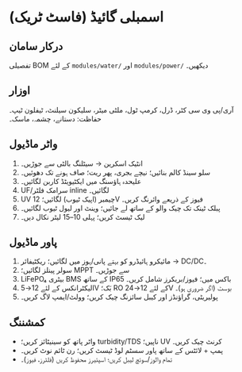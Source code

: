 # اسمبلی گائیڈ (فاسٹ ٹریک)

## درکار سامان
تفصیلی BOM کے لئے `modules/water/` اور `modules/power/` دیکھیں۔

## اوزار
آری/پی وی سی کٹر، ڈرل، کرمپ ٹول، ملٹی میٹر، سلیکون سیلنٹ، ٹیفلون ٹیپ۔
حفاظت: دستانے، چشمہ، ماسک۔

## واٹر ماڈیول
1) انٹیک اسکرین → سیٹلنگ بالٹی سے جوڑیں۔
2) سلو سینڈ کالم بنائیں؛ نیچے بجری، پھر ریت؛ صاف ہونے تک دھوئیں۔
3) علیحدہ ہاؤسنگ میں ایکٹیویٹڈ کاربن لگائیں۔
4) UF/سرامک فلٹر inline لگائیں۔
5) UV چیمبر (اپیک ٹیوب) لگائیں؛ 12V فیوز کے ذریعے وائرنگ کریں۔
6) پبلک ٹینک تک چیک والو کے ساتھ لے جائیں؛ وینٹ اور لیول ٹیوب لگائیں۔
7) لیک ٹیسٹ کریں؛ پہلی 10–15 لیٹر نکال دیں۔

## پاور ماڈیول
1) مائیکرو ہائیڈرو کو بہتے پانی/ہوز میں لگائیں؛ ریکٹیفائر → DC/DC۔
2) سولر پینلز لگائیں؛ MPPT سے جوڑیں۔
3) LiFePO₄ بیٹری BMS کے ساتھ IP65 باکس میں؛ فیوز/بریکرز شامل کریں۔
4) الیکٹرانکس کے لئے 12→5V بَک؛ RO کے لئے 12→24V بوسٹ (اگر ضروری ہو)۔
5) پولیریٹی، گراؤنڈز اور کیبل سائزنگ چیک کریں؛ وولٹ/ایمپ لاگ کریں۔

## کمشننگ
- واٹر پاتھ کو سینیٹائز کریں؛ turbidity/TDS ناپیں؛ UV کرنٹ چیک کریں۔
- پمپ + لائٹس کے ساتھ پاور سسٹم لوڈ ٹیسٹ کریں؛ رن ٹائم نوٹ کریں۔
- تمام والوز/سوئچ لیبل کریں؛ اسپئیرز محفوظ کریں (فلٹرز، فیوز)۔
